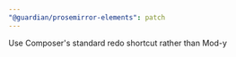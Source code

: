 ```yaml
---
"@guardian/prosemirror-elements": patch
---
```


Use Composer's standard redo shortcut rather than Mod-y
